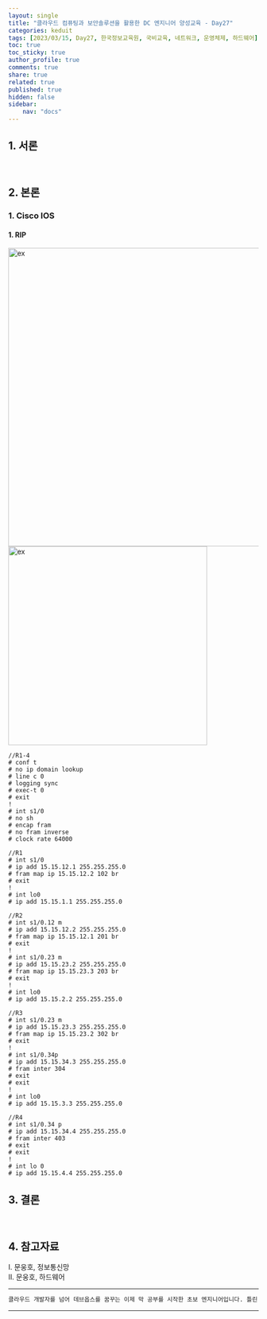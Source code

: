 ```yaml
---
layout: single
title: "클라우드 컴퓨팅과 보안솔루션을 활용한 DC 엔지니어 양성교육 - Day27"
categories: keduit
tags: [2023/03/15, Day27, 한국정보교육원, 국비교육, 네트워크, 운영체제, 하드웨어]
toc: true
toc_sticky: true
author_profile: true
comments: true
share: true
related: true
published: true
hidden: false
sidebar: 
    nav: "docs"
---
```


## 1. 서론  

&nbsp;&nbsp;&nbsp;&nbsp;

## 2. 본론  

### 1. Cisco IOS  

#### 1. RIP

<img alt="ex" src="https://user-images.githubusercontent.com/124491456/224859596-23bd51d0-1d50-4a91-bc65-6b2305c941e7.png" width=600>

<img alt="ex" src="https://user-images.githubusercontent.com/124491456/224863760-25383f5e-5d3d-4b7e-a699-3736fecbb627.png" width=400>

```
//R1-4
# conf t
# no ip domain lookup
# line c 0
# logging sync
# exec-t 0
# exit
!
# int s1/0
# no sh
# encap fram
# no fram inverse
# clock rate 64000

//R1
# int s1/0
# ip add 15.15.12.1 255.255.255.0
# fram map ip 15.15.12.2 102 br
# exit
!
# int lo0
# ip add 15.15.1.1 255.255.255.0

//R2
# int s1/0.12 m
# ip add 15.15.12.2 255.255.255.0
# fram map ip 15.15.12.1 201 br
# exit
!
# int s1/0.23 m
# ip add 15.15.23.2 255.255.255.0
# fram map ip 15.15.23.3 203 br
# exit
! 
# int lo0
# ip add 15.15.2.2 255.255.255.0

//R3
# int s1/0.23 m
# ip add 15.15.23.3 255.255.255.0
# fram map ip 15.15.23.2 302 br
# exit
!
# int s1/0.34p
# ip add 15.15.34.3 255.255.255.0
# fram inter 304
# exit
# exit
!
# int lo0
# ip add 15.15.3.3 255.255.255.0

//R4
# int s1/0.34 p
# ip add 15.15.34.4 255.255.255.0
# fram inter 403
# exit
# exit
!
# int lo 0
# ip add 15.15.4.4 255.255.255.0
```






















## 3. 결론  

&nbsp;&nbsp;&nbsp;&nbsp;


## 4. 참고자료  

Ⅰ. 문웅호, 정보통신망   
Ⅱ. 문웅호, 하드웨어

---

```bash
클라우드 개발자를 넘어 데브옵스를 꿈꾸는 이제 막 공부를 시작한 초보 엔지니어입니다. 틀린 점이 있으면 친절하게 댓글 부탁드립니다. :)
```

---
